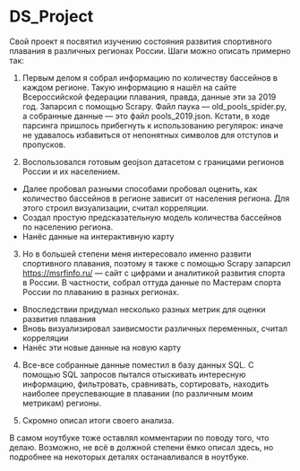 # DS_Project

Свой проект я посвятил изучению состояния развития спортивного плавания в различных регионах России. Шаги можно описать примерно так:

1. Первым делом я собрал информацию по количеству бассейнов в каждом регионе. Такую информацию я нашёл на сайте Всероссийской федерации плавания, правда, данные эти за 2019 год. Запарсил с помощью Scrapy. Файл паука — old_pools_spider.py, а собранные данные — это файл pools_2019.json. Кстати, в ходе парсинга пришлось прибегнуть к использованию регулярок: иначе не удавалось избавиться от непонятных символов для отступов и пропусков.

2. Воспользовался готовым geojson датасетом c границами регионов России и их населением.
  - Далее пробовал разными способами пробовал оценить, как количество бассейнов в регионе зависит от населения региона. Для этого строил визуализации, считал корреляции.
  - Создал простую предсказательную модель количества бассейнов по населению региона.
  - Нанёс данные на интерактивную карту

3. Но в большей степени меня интересовало именно развити спортивного плавания, поэтому я также с помощью Scrapy запарсил https://msrfinfo.ru/ — сайт с цифрами и аналитикой развития спорта в России. В частности, собрал оттуда данные по Мастерам спорта России по плаванию в разных регионах.
  - Впоследствии придумал несколько разных метрик для оценки развития плавания
  - Вновь визуализировал заивисмости различных переменных, считал корреляции
  - Нанёс эти новые данные на новую карту

4. Все-все собранные данные поместил в базу данных SQL. С помощью SQL запросов пытался отыскивать интересную информацию, фильтровать, сравнивать, сортировать, находить наиболее преуспевающие в плавании (по различным моим метрикам) регионы.

5. Скромно описал итоги своего анализа.

В самом ноутбуке тоже оставлял комментарии по поводу того, что делаю. Возможно, не всё в должной степени ёмко описал здесь, но подробнее на некоторых деталях останавливался в ноутбуке.
